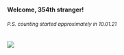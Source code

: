 #### Welcome, 354th stranger!

###### <sup>P.S. counting started approximately in 10.01.21</sup>

<img src="https://kraftwerk28.pp.ua/vcnt.png"></img>
